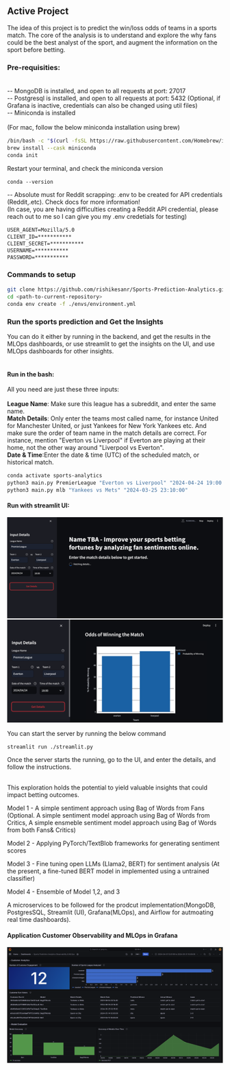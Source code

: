 ## Active Project

The idea of this project is to predict the win/loss odds of teams in a sports match. The core of the analysis is to understand and explore the why fans could be the best analyst of the sport, and augment the information on the sport before betting.

### Pre-requisities:<br><br>
-- MongoDB is installed, and  open to all requests at port: 27017<br>
-- Postgresql is installed, and open to all requests at port: 5432 (Optional, if Grafana is inactive, credentials can also be changed using util files)<br>
-- Miniconda is installed <br><br> (For mac, follow the below miniconda installation using brew)<br>

```bash
/bin/bash -c "$(curl -fsSL https://raw.githubusercontent.com/Homebrew/install/HEAD/install.sh)"
brew install --cask miniconda
conda init
```
Restart your terminal, and check the miniconda version 

```
conda --version
```

-- Absolute must for Reddit scrapping: .env to be created for API credentials (Reddit,.etc). Check docs for more information!<br>
(In case, you are having difficulties creating a Reddit API credential, please reach out to me so I can give you my .env credetials for testing) <br>

```
USER_AGENT=Mozilla/5.0
CLIENT_ID=***********
CLIENT_SECRET=***********
USERNAME=***********
PASSWORD=***********
```



### Commands to setup 

```bash
git clone https://github.com/rishikesanr/Sports-Prediction-Analytics.git
cd <path-to-current-repository>
conda env create -f ./envs/environment.yml
```

### Run the sports prediction and Get the Insights 

You can do it either by running in the backend, and get the results in the MLOps dashboards, or use streamlit to get the insights on the UI, and use MLOps dashboards for other insights.<br><br>

#### Run in the bash:

All you need are just these three inputs:<br><br>
**League Name**: Make sure this league has a subreddit, and enter the same name. <br>
**Match Details**: Only enter the teams most called name, for instance United for Manchester United, or just Yankees for New York Yankees etc. And make sure the order of team name in the match details are correct. For instance, mention "Everton vs Liverpool" if Everton are playing at their home, not the other way around "Liverpool vs Everton".<br>
**Date & Time**:Enter the date & time (UTC) of the scheduled match, or historical match.<br>

```bash
conda activate sports-analytics
python3 main.py PremierLeague "Everton vs Liverpool" "2024-04-24 19:00:00"
python3 main.py mlb "Yankees vs Mets" "2024-03-25 23:10:00"
```

#### Run with streamlit UI:

![Streamlit UI](images/streamlit1.png) <br>
![Streamlit UI 2](images/streamlit2.png)

You can start the server by running the below command

```
streamlit run ./streamlit.py
```

Once the server starts the running, go to the UI, and enter the details, and follow the instructions. <br><br>




This exploration holds the potential to yield valuable insights that could impact betting outcomes.

Model 1 - A simple sentiment approach using Bag of Words from Fans
(Optional. A simple sentiment model approach using Bag of Words from Critics, A simple ensmeble sentiment model approach using Bag of Words from both Fans& Critics)

Model 2 - Applying PyTorch/TextBlob frameworks for generating sentiment scores

Model 3 - Fine tuning open LLMs (Llama2, BERT) for sentiment analysis (At the present, a fine-tuned BERT model in implemented using a untrained classifier)

Model 4 - Ensemble of Model 1,2, and 3

A microservices to be followed for the prodcut implementation(MongoDB, PostgresSQL, Streamlit (UI), Grafana(MLOps), and Airflow for autmoating real time dashboards). 

#### Application Customer Observability and MLOps in Grafana

![Grafana](images/grafana.png)

